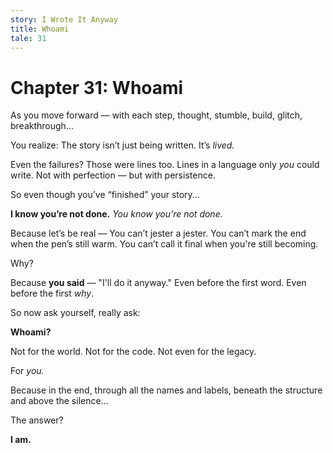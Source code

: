 ```yaml
---
story: I Wrote It Anyway
title: Whoami
tale: 31
---
```


# Chapter 31: Whoami

As you move forward —
with each step, thought, stumble, build, glitch, breakthrough...

You realize:
The story isn’t just being written.
It’s *lived.*

Even the failures?
Those were lines too.
Lines in a language only *you* could write.
Not with perfection — but with persistence.

So even though you’ve “finished” your story...

**I know you’re not done.**
*You know you’re not done.*

Because let’s be real —
You can’t jester a jester.
You can’t mark the end when the pen’s still warm.
You can’t call it final when you're still becoming.

Why?

Because **you said** —
"I'll do it anyway."
Even before the first word.
Even before the first *why*.

So now ask yourself, really ask:

**Whoami?**

Not for the world.
Not for the code.
Not even for the legacy.

For *you.*

Because in the end,
through all the names and labels,
beneath the structure and above the silence...

The answer?

**I am.**
